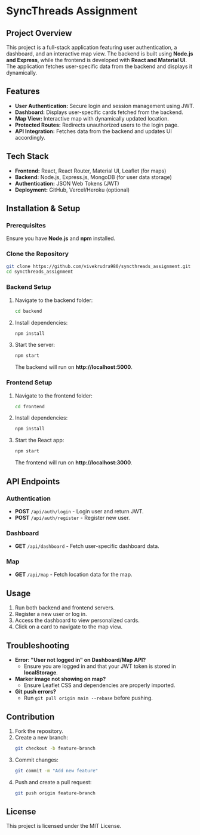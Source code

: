 # SyncThreads Assignment

## Project Overview
This project is a full-stack application featuring user authentication, a dashboard, and an interactive map view. The backend is built using **Node.js and Express**, while the frontend is developed with **React and Material UI**. The application fetches user-specific data from the backend and displays it dynamically.

## Features
- **User Authentication:** Secure login and session management using JWT.
- **Dashboard:** Displays user-specific cards fetched from the backend.
- **Map View:** Interactive map with dynamically updated location.
- **Protected Routes:** Redirects unauthorized users to the login page.
- **API Integration:** Fetches data from the backend and updates UI accordingly.

## Tech Stack
- **Frontend:** React, React Router, Material UI, Leaflet (for maps)
- **Backend:** Node.js, Express.js, MongoDB (for user data storage)
- **Authentication:** JSON Web Tokens (JWT)
- **Deployment:** GitHub, Vercel/Heroku (optional)

## Installation & Setup
### Prerequisites
Ensure you have **Node.js** and **npm** installed.

### Clone the Repository
```sh
git clone https://github.com/vivekrudra980/syncthreads_assignment.git
cd syncthreads_assignment
```

### Backend Setup
1. Navigate to the backend folder:
   ```sh
   cd backend
   ```
2. Install dependencies:
   ```sh
   npm install
   ```
3. Start the server:
   ```sh
   npm start
   ```
   The backend will run on **http://localhost:5000**.

### Frontend Setup
1. Navigate to the frontend folder:
   ```sh
   cd frontend
   ```
2. Install dependencies:
   ```sh
   npm install
   ```
3. Start the React app:
   ```sh
   npm start
   ```
   The frontend will run on **http://localhost:3000**.

## API Endpoints
### **Authentication**
- **POST** `/api/auth/login` - Login user and return JWT.
- **POST** `/api/auth/register` - Register new user.

### **Dashboard**
- **GET** `/api/dashboard` - Fetch user-specific dashboard data.

### **Map**
- **GET** `/api/map` - Fetch location data for the map.

## Usage
1. Run both backend and frontend servers.
2. Register a new user or log in.
3. Access the dashboard to view personalized cards.
4. Click on a card to navigate to the map view.

## Troubleshooting
- **Error: "User not logged in" on Dashboard/Map API?**
  - Ensure you are logged in and that your JWT token is stored in **localStorage**.
- **Marker image not showing on map?**
  - Ensure Leaflet CSS and dependencies are properly imported.
- **Git push errors?**
  - Run `git pull origin main --rebase` before pushing.

## Contribution
1. Fork the repository.
2. Create a new branch:
   ```sh
   git checkout -b feature-branch
   ```
3. Commit changes:
   ```sh
   git commit -m "Add new feature"
   ```
4. Push and create a pull request:
   ```sh
   git push origin feature-branch
   ```

## License
This project is licensed under the MIT License.


